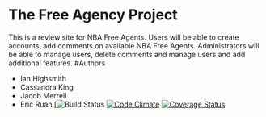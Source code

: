 # The Free Agency Project

This is a review site for NBA Free Agents. Users will be able to create accounts, add comments on available NBA Free Agents. Administrators will be able to manage users, delete comments and manage users and add additional features.
#Authors
* Ian Highsmith
* Cassandra King
* Jacob Merrell
* Eric Ruan
[![Build Status](https://codeship.com/projects/eba289e0-084f-0136-babb-6685fd843c27/status?branch=master)
[![Code Climate](https://codeclimate.com/github/cassking/the-free-agency/badges/gpa.svg)](https://codeclimate.com/github/cassking/the-free-agency)
[![Coverage Status](https://coveralls.io/repos/github/cassking/the-free-agency/badge.svg?branch=master)](https://coveralls.io/github/cassking/the-free-agency?branch=master)
